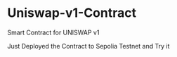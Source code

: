 # Uniswap-v1-Contract
Smart Contract for UNISWAP v1

Just Deployed the Contract to Sepolia Testnet and Try it

